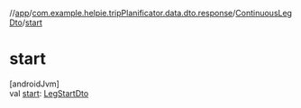 //[app](../../../index.md)/[com.example.helpie.tripPlanificator.data.dto.response](../index.md)/[ContinuousLegDto](index.md)/[start](start.md)

# start

[androidJvm]\
val [start](start.md): [LegStartDto](../-leg-start-dto/index.md)
